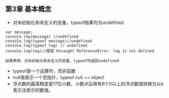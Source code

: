 ## 第3章 基本概念

- 对未初始化和未定义的变量，typeof结果均为undefined

```
var message;
console.log(message) //undefined
console.log(typeof message)//undefined
console.log(typeof tag) // undefined
console.log(tag)//报错 Uncaught ReferenceError: tag is not defined

结果表明，对未初始化和未定义的变量，typeof均返回undefined

```

- typeof是一个运算符，而非函数
- null值表示一个空指针，typeof null == object
- 浮点数的最高精度是17位小数，小数点后带有6个0以上的浮点数值转换为以e表示法表示的数值。

